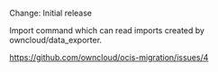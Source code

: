 Change: Initial release

Import command which can read imports created by
owncloud/data_exporter.

https://github.com/owncloud/ocis-migration/issues/4
